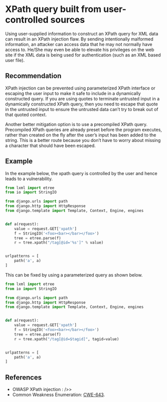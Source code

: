 # XPath query built from user-controlled sources
Using user-supplied information to construct an XPath query for XML data can result in an XPath injection flaw. By sending intentionally malformed information, an attacker can access data that he may not normally have access to. He/She may even be able to elevate his privileges on the web site if the XML data is being used for authentication (such as an XML based user file).


## Recommendation
XPath injection can be prevented using parameterized XPath interface or escaping the user input to make it safe to include in a dynamically constructed query. If you are using quotes to terminate untrusted input in a dynamically constructed XPath query, then you need to escape that quote in the untrusted input to ensure the untrusted data can’t try to break out of that quoted context.

Another better mitigation option is to use a precompiled XPath query. Precompiled XPath queries are already preset before the program executes, rather than created on the fly after the user’s input has been added to the string. This is a better route because you don’t have to worry about missing a character that should have been escaped.


## Example
In the example below, the xpath query is controlled by the user and hence leads to a vulnerability.


```python
from lxml import etree
from io import StringIO

from django.urls import path
from django.http import HttpResponse
from django.template import Template, Context, Engine, engines


def a(request):
    value = request.GET['xpath']
    f = StringIO('<foo><bar></bar></foo>')
    tree = etree.parse(f)
    r = tree.xpath("/tag[@id='%s']" % value)


urlpatterns = [
    path('a', a)
]

```
This can be fixed by using a parameterized query as shown below.


```python
from lxml import etree
from io import StringIO

from django.urls import path
from django.http import HttpResponse
from django.template import Template, Context, Engine, engines


def a(request):
    value = request.GET['xpath']
    f = StringIO('<foo><bar></bar></foo>')
    tree = etree.parse(f)
    r = tree.xpath("/tag[@id=$tagid]", tagid=value)


urlpatterns = [
    path('a', a)
]

```

## References
* OWASP XPath injection : [](https://owasp.org/www-community/attacks/XPATH_Injection)/&gt;&gt;
* Common Weakness Enumeration: [CWE-643](https://cwe.mitre.org/data/definitions/643.html).
